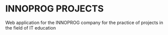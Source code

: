 # INNOPROG PROJECTS
Web application for the INNOPROG company for the practice of projects in the field of IT education
